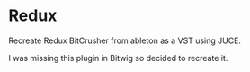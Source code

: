 # Redux
Recreate Redux BitCrusher from ableton as a VST using JUCE.

I was missing this plugin in Bitwig so decided to recreate it.
